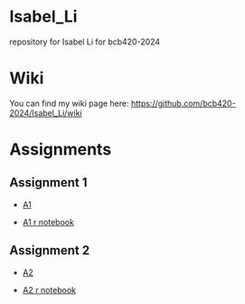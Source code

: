 # Isabel_Li
repository for Isabel Li for bcb420-2024
# Wiki
You can find my wiki page here: https://github.com/bcb420-2024/Isabel_Li/wiki
# Assignments
## Assignment 1
- [A1](https://github.com/bcb420-2024/Isabel_Li/wiki/Assignment-1)

- [A1 r notebook](https://github.com/bcb420-2024/Isabel_Li/blob/main/A1/A1_IsabelLi.Rmd)

## Assignment 2
- [A2](https://github.com/bcb420-2024/Isabel_Li/wiki/Assignment-2)

- [A2 r notebook](https://github.com/bcb420-2024/Isabel_Li/blob/main/A2/a2_isabel_li.Rmd)
